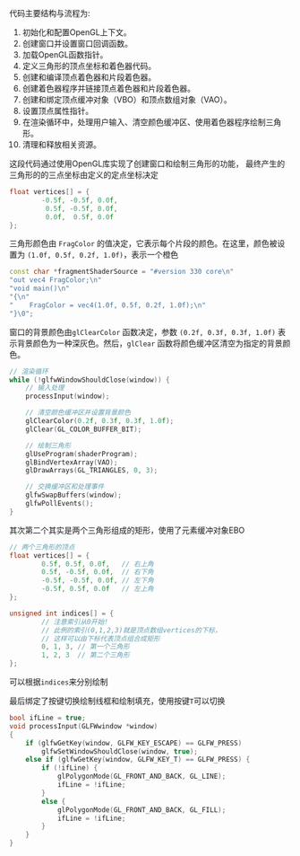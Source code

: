 代码主要结构与流程为:

1. 初始化和配置OpenGL上下文。
2. 创建窗口并设置窗口回调函数。
3. 加载OpenGL函数指针。
4. 定义三角形的顶点坐标和着色器代码。
5. 创建和编译顶点着色器和片段着色器。
6. 创建着色器程序并链接顶点着色器和片段着色器。
7. 创建和绑定顶点缓冲对象（VBO）和顶点数组对象（VAO）。
8. 设置顶点属性指针。
9. 在渲染循环中，处理用户输入、清空颜色缓冲区、使用着色器程序绘制三角形。
10. 清理和释放相关资源。

这段代码通过使用OpenGL库实现了创建窗口和绘制三角形的功能， 最终产生的三角形的的三点坐标由定义的定点坐标决定

```C++
float vertices[] = {
        -0.5f, -0.5f, 0.0f,
         0.5f, -0.5f, 0.0f,
         0.0f,  0.5f, 0.0f
};
```

三角形颜色由 `FragColor` 的值决定，它表示每个片段的颜色。在这里，颜色被设置为 `(1.0f, 0.5f, 0.2f, 1.0f)`，表示一个橙色

```C++
const char *fragmentShaderSource = "#version 330 core\n"
"out vec4 FragColor;\n"
"void main()\n"
"{\n"
"    FragColor = vec4(1.0f, 0.5f, 0.2f, 1.0f);\n"
"}\0";
```

窗口的背景颜色由`glClearColor` 函数决定，参数 `(0.2f, 0.3f, 0.3f, 1.0f)` 表示背景颜色为一种深灰色。然后，`glClear` 函数将颜色缓冲区清空为指定的背景颜色。

```C++
// 渲染循环
while (!glfwWindowShouldClose(window)) {
    // 输入处理
    processInput(window);

    // 清空颜色缓冲区并设置背景颜色
    glClearColor(0.2f, 0.3f, 0.3f, 1.0f);
    glClear(GL_COLOR_BUFFER_BIT);

    // 绘制三角形
    glUseProgram(shaderProgram);
    glBindVertexArray(VAO);
    glDrawArrays(GL_TRIANGLES, 0, 3);

    // 交换缓冲区和处理事件
    glfwSwapBuffers(window);
    glfwPollEvents();
}
```

其次第二个其实是两个三角形组成的矩形，使用了元素缓冲对象EBO

```C++
// 两个三角形的顶点
float vertices[] = {
        0.5f, 0.5f, 0.0f,   // 右上角
        0.5f, -0.5f, 0.0f,  // 右下角
        -0.5f, -0.5f, 0.0f, // 左下角
        -0.5f, 0.5f, 0.0f   // 左上角
};

unsigned int indices[] = {
        // 注意索引从0开始! 
        // 此例的索引(0,1,2,3)就是顶点数组vertices的下标，
        // 这样可以由下标代表顶点组合成矩形
        0, 1, 3, // 第一个三角形
        1, 2, 3  // 第二个三角形
};
```

可以根据`indices`来分别绘制

最后绑定了按键切换绘制线框和绘制填充，使用按键`T`可以切换

```c++
bool ifLine = true;
void processInput(GLFWwindow *window)
{
	if (glfwGetKey(window, GLFW_KEY_ESCAPE) == GLFW_PRESS)
		glfwSetWindowShouldClose(window, true);
	else if (glfwGetKey(window, GLFW_KEY_T) == GLFW_PRESS) {
		if (!ifLine) {
			glPolygonMode(GL_FRONT_AND_BACK, GL_LINE);
			ifLine = !ifLine;
		}
		else {
			glPolygonMode(GL_FRONT_AND_BACK, GL_FILL);
			ifLine = !ifLine;
		}
	}
}
```

